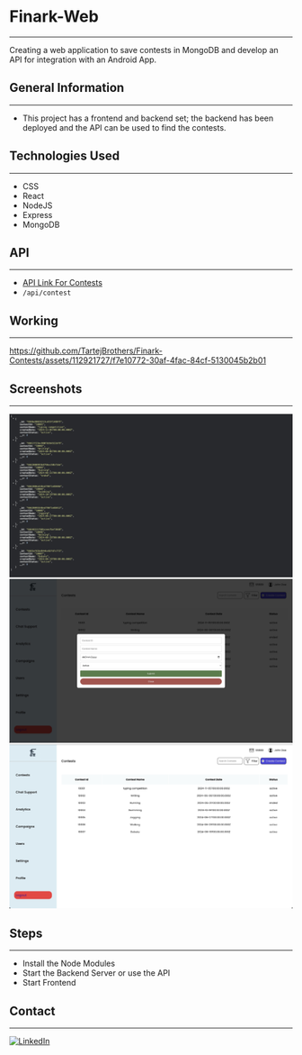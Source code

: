 # Finark-Web

---

Creating a web application to save contests in MongoDB and develop an API for integration with an Android App.

## General Information

---

- This project has a frontend and backend set; the backend has been deployed and the API can be used to find the contests.

## Technologies Used

---

- CSS
- React
- NodeJS
- Express
- MongoDB

## API

---

- [API Link For Contests](https://finark-backend.vercel.app/api/contest)
- `/api/contest`

## Working

---

https://github.com/TartejBrothers/Finark-Contests/assets/112921727/f7e10772-30af-4fac-84cf-5130045b2b01


## Screenshots

---

![Screenshot 1](readme/1.jpg)
![Screenshot 2](readme/2.jpg)
![Screenshot 3](readme/3.jpg)

## Steps

---

- Install the Node Modules
- Start the Backend Server or use the API
- Start Frontend

## Contact

---

[![LinkedIn](https://cdn.jsdelivr.net/gh/devicons/devicon/icons/linkedin/linkedin-original.svg)](https://www.linkedin.com/in/tartej)

<style>
  img[alt="LinkedIn"] {
    width: 5%;
  }
</style>
